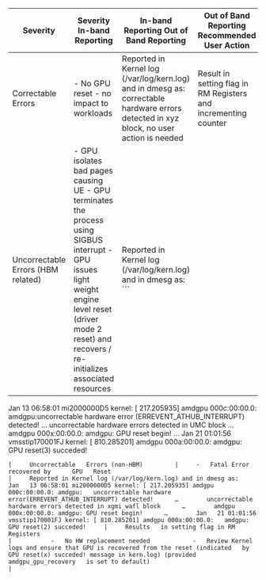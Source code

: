 |     Severity                                 |     Severity   In-band Reporting                                                                                                                                                                                                                                |     In-band   Reporting Out of Band Reporting                                                                                                                                                                                                                                                                                                                                                                                                                                                    |     Out   of Band Reporting Recommended User Action                                                          |     Recommended   User Action                                                                                                                                                                                                                                                                                                                                     |
|----------------------------------------------|-----------------------------------------------------------------------------------------------------------------------------------------------------------------------------------------------------------------------------------------------------------------|--------------------------------------------------------------------------------------------------------------------------------------------------------------------------------------------------------------------------------------------------------------------------------------------------------------------------------------------------------------------------------------------------------------------------------------------------------------------------------------------------|--------------------------------------------------------------------------------------------------------------|-------------------------------------------------------------------------------------------------------------------------------------------------------------------------------------------------------------------------------------------------------------------------------------------------------------------------------------------------------------------|
|     Correctable   Errors                     |           -   No GPU reset      -   no impact to workloads                                                                                                                                                                                                      |     Reported   in Kernel log (/var/log/kern.log) and in dmesg as:      correctable hardware errors detected in xyz block, no user action is needed                                                                                                                                                                                                                                                                                                                                               |     Result in setting flag in RM Registers and incrementing counter                                          |  -   No User Action Required                                                                                                                                                                                                                                                                                                                                      |
|     Uncorrectable   Errors (HBM related)     |           -   GPU isolates bad pages causing UE            -   GPU terminates the process using SIGBUS interrupt            -   GPU issues light weight engine level reset (driver mode 2 reset) and recovers   / re-initializes associated resources           |     Reported   in Kernel log (/var/log/kern.log) and in dmesg as:      ```
Jan   13 06:58:01 mi2000000D5 kernel: [ 217.205935] amdgpu 000c:00:00.0: amdgpu:uncorrectable hardware error (ERREVENT_ATHUB_INTERRUPT) detected!
…
uncorrectable   hardware errors detected in UMC block
…
amdgpu   000x:00:00.0: amdgpu: GPU reset begin!
…
Jan   21 01:01:56 vmsstip170001FJ kernel: [ 810.285201] amdgpu 000a:00:00.0:   amdgpu: GPU reset(3) succeded! 
```|     Result   in setting flag in RM Registers and incrementing counter allocated for number   of bad page     |           -   Query number of bad pages retired by issuing command –            cat   /sys/class/drm/cardx/device/ras/vram_bad_pages      -   No User Action required, if number of bad pages is less than threshold      -   If the number of bad pages exceeds the number defined by amdgpu_bad_page_threshold,   initiate HW replacement or RMA flow           |
|     Uncorrectable   Errors (non-HBM)         |     -   Fatal Error recovered by      GPU   Reset                                                                                                                                                                                                               |     Reported in Kernel log (/var/log/kern.log) and in dmesg as:      Jan   13 06:58:01 mi2000000D5 kernel: [ 217.205935] amdgpu 000c:00:00.0: amdgpu:   uncorrectable hardware error(ERREVENT_ATHUB_INTERRUPT) detected!      …        uncorrectable   hardware errors detected in xgmi_wafl block      …        amdgpu   000x:00:00.0: amdgpu: GPU reset begin!      …        Jan   21 01:01:56 vmsstip170001FJ kernel: [ 810.285201] amdgpu 000a:00:00.0:   amdgpu: GPU reset(2) succeded!     |     Results   in setting flag in RM Registers                                                                |           -   No HW replacement needed            -   Review Kernel logs and ensure that GPU is recovered from the reset (indicated   by GPU reset(x) succeded! message in kern.log) (provided amdgpu_gpu_recovery   is set to default)                                                                                                                           |
